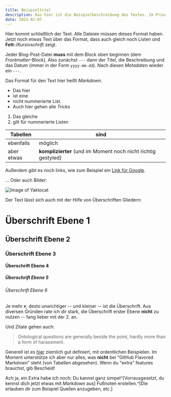 ```yaml
---
title: Beispieltitel
description: Das hier ist die Beispielbeschreibung des Textes. Im Prinzip ist es die Unterüberschrift
date: 2021-02-07
---
```


Hier kommt schließlich der Text. Alle Dateien müssen dieses Format haben. Jetzt noch etwas Text über das Format, dass auch gleich noch Listen und **Fett**-/_Kursivschrift_ zeigt.

Jeder Blog-Post-Datei **muss** mit dem Block oben beginnen (dem _Frontmatter_-Block). Also zunächst `---` dann der Titel, die Beschreibung und das Datum (immer in der Form `yyyy-mm-dd`). Nach diesen _Metadaten_ wieder ein `---`.

Das Format für den Text hier heißt _Markdown_.

- Das hier
- ist eine
- nicht nummerierte List.
- Auch hier gehen alle _Tricks_

1. Das gleiche
2. gilt für nummerierte Listen

| Tabellen   | sind                                                          |
| ---------- | ------------------------------------------------------------- |
| ebenfalls  | möglich                                                       |
| aber etwas | **komplizierter** (und im Moment noch nicht richtig gestyled) |

Außerdem gibt es noch links, wie zum Beispiel ein [Link für Google](https://google.de).

... Oder auch Bilder:

![Image of Yaktocat](https://octodex.github.com/images/yaktocat.png)

Der Text lässt sich auch mit der Hilfe von Überschriften Gliedern:

# Überschrift Ebene 1

## Überschrift Ebene 2

### Überschrift Ebene 3

#### Überschrift Ebene 4

##### Überschrift Ebene 5

###### Überschrift Ebene 6

Je mehr `#`, desto unwichtiger -- und kleiner -- ist die Überschrift. Aus diversen Gründen rate ich dir stark, die Überschrift erster Ebene **nicht** zu nutzen -- fang lieber mit der 2. an.

Und Zitate gehen auch:

> Ontological questions are generally beside the point,
> hardly more than a form of harassment.

Generell ist es [hier](https://guides.github.com/features/mastering-markdown/) ziemlich gut definiert, mit ordentlichen Beispielen. Im Moment unterstütze ich aber nur alles, was **nicht** bei "GitHub Flavored Markdown" steht (von Tabellen abgesehen). Wenn du "extra" features brauchst, gib Bescheid!

Ach ja, ein Extra habe ich noch: Du kannst ganz simpel^[Vorrausgesetzt, du kennst dich jetzt etwas mit _Markdown_ aus] Fußnoten erstellen.^[Die erlauben dir zum Beispiel Quellen anzugeben, etc.]
